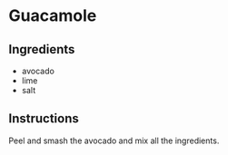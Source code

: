 # Guacamole
## Ingredients
* avocado
* lime
* salt
## Instructions
Peel and smash the avocado and mix all the ingredients.
